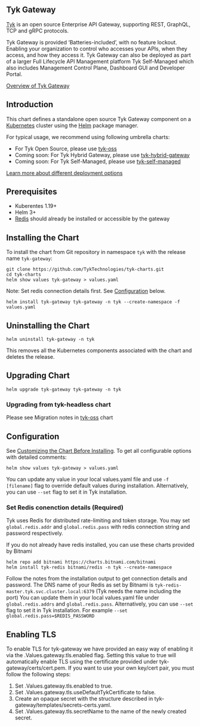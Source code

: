 ## Tyk Gateway
[Tyk](https://tyk.io) is an open source Enterprise API Gateway, supporting REST, GraphQL, TCP and gRPC protocols.

Tyk Gateway is provided ‘Batteries-included’, with no feature lockout. Enabling your organization to control who accesses your APIs, when they access, and how they access it. Tyk Gateway can also be deployed as part of a larger Full Lifecycle API Management platform Tyk Self-Managed which also includes Management Control Plane, Dashboard GUI and Developer Portal.

[Overview of Tyk Gateway](https://tyk.io/docs/apim/open-source/)

## Introduction
This chart defines a standalone open source Tyk Gateway component on a [Kubernetes](https://kubernetes.io/) cluster using the [Helm](https://helm.sh/) package manager.

For typical usage, we recommend using following umbrella charts:
* For Tyk Open Source, please use [tyk-oss](https://github.com/TykTechnologies/tyk-charts/tree/main/tyk-oss)
* Coming soon: For Tyk Hybrid Gateway, please use [tyk-hybrid-gateway](https://github.com/TykTechnologies/tyk-charts/tree/main/)
* Coming soon: For Tyk Self-Managed, please use [tyk-self-managed](https://github.com/TykTechnologies/tyk-charts/tree/main/)

[Learn more about different deployment options](https://tyk.io/docs/apim/)

## Prerequisites
* Kuberentes 1.19+
* Helm 3+
* [Redis](https://tyk.io/docs/planning-for-production/redis/) should already be installed or accessible by the gateway 

## Installing the Chart
<!--
To install the chart from the Helm repository in namespace `tyk` with the release name `tyk-gateway`:

    helm repo add tyk-helm https://helm.tyk.io/public/helm/charts/
    helm show values tyk-helm/tyk-gateway > values-gateway.yaml
    helm install tyk-gateway tyk-helm/tyk-gateway -n tyk --create-namespace -f values-gateway.yaml
-->

<!-- To be removed after the chart is published -->
To install the chart from Git repository in namespace `tyk` with the release name `tyk-gateway`:

    git clone https://github.com/TykTechnologies/tyk-charts.git
    cd tyk-charts
    helm show values tyk-gateway > values.yaml

Note: Set redis connection details first. See [Configuration](#configuration) below.

    helm install tyk-gateway tyk-gateway -n tyk --create-namespace -f values.yaml

## Uninstalling the Chart

    helm uninstall tyk-gateway -n tyk

This removes all the Kubernetes components associated with the chart and deletes the release.

## Upgrading Chart

    helm upgrade tyk-gateway tyk-gateway -n tyk

### Upgrading from tyk-headless chart
Please see Migration notes in [tyk-oss](https://github.com/TykTechnologies/tyk-charts/tree/main/tyk-oss) chart

## Configuration
See [Customizing the Chart Before Installing](https://helm.sh/docs/intro/using_helm/#customizing-the-chart-before-installing). To get all configurable options with detailed comments:

    helm show values tyk-gateway > values.yaml
    
You can update any value in your local values.yaml file and use `-f [filename]` flag to override default values during installation. Alternatively, you can use `--set` flag to set it in Tyk installation.

### Set Redis conenction details (Required)
Tyk uses Redis for distributed rate-limiting and token storage. You may set `global.redis.addr` and `global.redis.pass` with redis connection string and password respectively.

If you do not already have redis installed, you can use these charts provided by Bitnami

    helm repo add bitnami https://charts.bitnami.com/bitnami
    helm install tyk-redis bitnami/redis -n tyk --create-namespace

Follow the notes from the installation output to get connection details and password. The DNS name of your Redis as set by Bitnami is `tyk-redis-master.tyk.svc.cluster.local:6379` (Tyk needs the name including the port) You can update them in your local values.yaml file under `global.redis.addrs` and `global.redis.pass`. Alternatively, you can use `--set` flag to set it in Tyk installation. For example `--set global.redis.pass=$REDIS_PASSWORD`

## Enabling TLS
To enable TLS for tyk-gateway we have provided an easy way of enabling it via the .Values.gateway.tls.enabled flag. Setting this value to true will
automatically enable TLS using the certificate provided under tyk-gateway/certs/cert.pem. If you want to use your own key/cert pair, you must follow the following
steps:

1. Set .Values.gateway.tls.enabled  to true.
2. Set .Values.gateway.tls.useDefaultTykCertificate to false.
3. Create an opaque secret with the structure described in tyk-gateway/templates/secrets-certs.yaml.
4. Set .Values.gateway.tls.secretName to the name of the newly created secret.